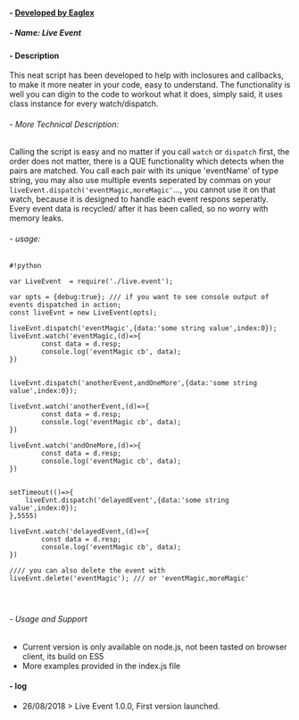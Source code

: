 #### - [ Developed by Eaglex ](http://eaglex.net)
##### - Name: Live Event

#### - Description
This neat script has been developed to help with inclosures and callbacks, to make it more neater in your code, easy to understand. The functionality is well you can digin to the code to workout what it does, simply said, it uses class instance for every watch/dispatch.

###### - More Technical Description:
Calling the script is easy and no matter if you call `watch` or `dispatch` first, the order does not matter, there is a QUE functionality which detects when the pairs are matched. You call each pair with its unique 'eventName' of type string, you may also use multiple events seperated by commas on your `liveEvent.dispatch('eventMagic,moreMagic'`..., you cannot use it on that watch, because it is designed to handle each event respons seperatly. Every event data is recycled/ after it has been called, so no worry with memory leaks.


###### - usage:
```
#!python

var LiveEvent  = require('./live.event');

var opts = {debug:true}; /// if you want to see console output of events dispatched in action;
const liveEvnt = new LiveEvent(opts);

liveEvnt.dispatch('eventMagic',{data:'some string value',index:0});     
liveEvnt.watch('eventMagic,(d)=>{
        const data = d.resp;
        console.log('eventMagic cb', data);
})


liveEvnt.dispatch('anotherEvent,andOneMore',{data:'some string value',index:0});  

liveEvnt.watch('anotherEvent,(d)=>{
        const data = d.resp;
        console.log('eventMagic cb', data);
})

liveEvnt.watch('andOneMore,(d)=>{
        const data = d.resp;
        console.log('eventMagic cb', data);
})


setTimeout(()=>{
    liveEvnt.dispatch('delayedEvent',{data:'some string value',index:0});    
},5555)

liveEvnt.watch('delayedEvent,(d)=>{
        const data = d.resp;
        console.log('eventMagic cb', data);
})

//// you can also delete the event with
liveEvnt.delete('eventMagic'); /// or 'eventMagic,moreMagic'



```
## 

###### - Usage and Support
* Current version is only available on node.js, not been tasted on browser client, its build on ES5
* More examples provided in the index.js file


#### - log
* 26/08/2018 > Live Event 1.0.0, First version launched.